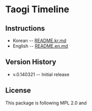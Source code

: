 Taogi Timeline
==============

Instructions
------------

* Korean -- [README.kr.md](README.kr.md)
* English -- [README.en.md](README.en.md)

Version History
---------------

* v.0.140321 -- Initial release

License
-------

This package is following MPL 2.0 and 
